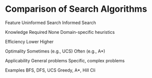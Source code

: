 # Comparison of Search Algorithms

Feature Uninformed Search Informed Search

Knowledge Required None Domain-specific heuristics

Efficiency Lower Higher

Optimality Sometimes (e.g., UCS) Often (e.g., A\*)

Applicability General problems Specific, complex problems

Examples BFS, DFS, UCS Greedy, A\*, Hill Cli
